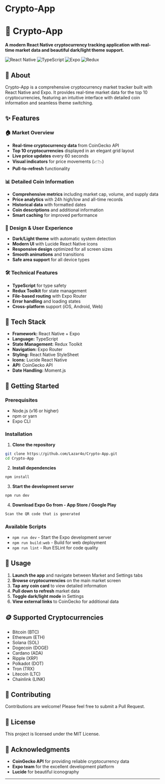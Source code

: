 # Crypto-App

# 🚀 Crypto-App

**A modern React Native cryptocurrency tracking application with real-time market data and beautiful dark/light theme support.**

![React Native](https://img.shields.io/badge/React%20Native-61DAFB?style=for-the-badge&logo=react&logoColor=black)
![TypeScript](https://img.shields.io/badge/TypeScript-007ACC?style=for-the-badge&logo=typescript&logoColor=white)
![Expo](https://img.shields.io/badge/Expo-000020?style=for-the-badge&logo=expo&logoColor=white)
![Redux](https://img.shields.io/badge/Redux-593D88?style=for-the-badge&logo=redux&logoColor=white)

## 📱 **About**

Crypto-App is a comprehensive cryptocurrency market tracker built with React Native and Expo. It provides real-time market data for the top 10 cryptocurrencies, featuring an intuitive interface with detailed coin information and seamless theme switching.

## ✨ **Features**

### 🏠 **Market Overview**
- **Real-time cryptocurrency data** from CoinGecko API
- **Top 10 cryptocurrencies** displayed in an elegant grid layout
- **Live price updates** every 60 seconds
- **Visual indicators** for price movements (📈📉)
- **Pull-to-refresh** functionality

### 📊 **Detailed Coin Information**
- **Comprehensive metrics** including market cap, volume, and supply data
- **Price analytics** with 24h high/low and all-time records
- **Historical data** with formatted dates
- **Coin descriptions** and additional information
- **Smart caching** for improved performance

### 🎨 **Design & User Experience**
- **Dark/Light theme** with automatic system detection
- **Modern UI** with Lucide React Native icons
- **Responsive design** optimized for all screen sizes
- **Smooth animations** and transitions
- **Safe area support** for all device types

### 🛠 **Technical Features**
- **TypeScript** for type safety
- **Redux Toolkit** for state management
- **File-based routing** with Expo Router
- **Error handling** and loading states
- **Cross-platform** support (iOS, Android, Web)

## 🔧 **Tech Stack**

- **Framework:** React Native + Expo
- **Language:** TypeScript
- **State Management:** Redux Toolkit
- **Navigation:** Expo Router
- **Styling:** React Native StyleSheet
- **Icons:** Lucide React Native
- **API:** CoinGecko API
- **Date Handling:** Moment.js

## 🚀 **Getting Started**

### **Prerequisites**

- Node.js (v16 or higher)
- npm or yarn
- Expo CLI

### **Installation**

1. **Clone the repository**
```bash
git clone https://github.com/Lazar4o/Crypto-App.git
cd Crypto-App
```

2. **Install dependencies**
```bash
npm install
```

3. **Start the development server**
```bash
npm run dev
```
4. **Download Expo Go from - App Store / Google Play**
```bash
Scan the QR code that is generated
```

### **Available Scripts**

- `npm run dev` - Start the Expo development server
- `npm run build:web` - Build for web deployment
- `npm run lint` - Run ESLint for code quality

## 📖 **Usage**

1. **Launch the app** and navigate between Market and Settings tabs
2. **Browse cryptocurrencies** on the main market screen
3. **Tap any coin card** to view detailed information
4. **Pull down to refresh** market data
5. **Toggle dark/light mode** in Settings
6. **View external links** to CoinGecko for additional data

## 🪙 **Supported Cryptocurrencies**

- Bitcoin (BTC)
- Ethereum (ETH)
- Solana (SOL)
- Dogecoin (DOGE)
- Cardano (ADA)
- Ripple (XRP)
- Polkadot (DOT)
- Tron (TRX)
- Litecoin (LTC)
- Chainlink (LINK)

## 🤝 **Contributing**

Contributions are welcome! Please feel free to submit a Pull Request.

## 📄 **License**

This project is licensed under the MIT License.

## 🙏 **Acknowledgments**

- **CoinGecko API** for providing reliable cryptocurrency data
- **Expo team** for the excellent development platform
- **Lucide** for beautiful iconography

---
